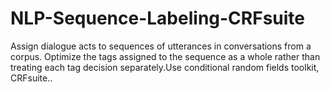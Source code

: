 # NLP-Sequence-Labeling-CRFsuite
Assign dialogue acts to sequences of utterances in conversations from a corpus. Optimize the tags assigned to the sequence as a whole rather than treating each tag decision separately.Use conditional random fields toolkit, CRFsuite..
